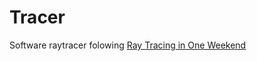 # Tracer

Software raytracer folowing [Ray Tracing in One Weekend](https://raytracing.github.io/books/RayTracingInOneWeekend.html) 